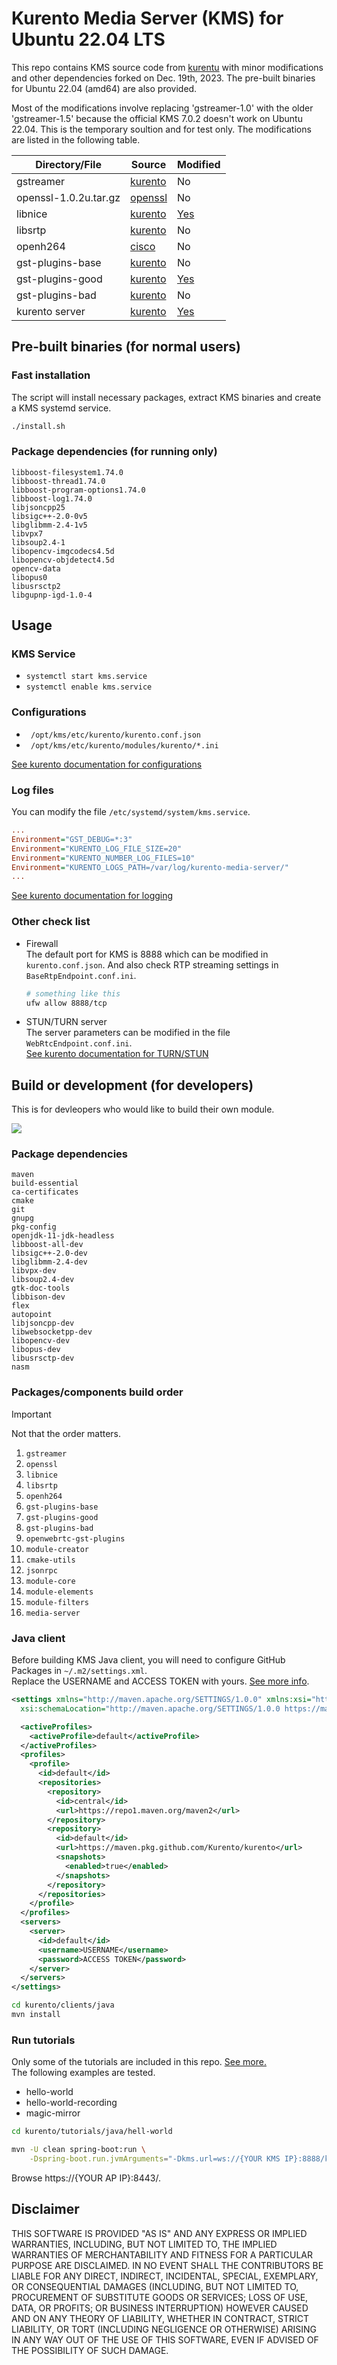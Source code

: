 # Kurento Media Server (KMS) for Ubuntu 22.04 LTS

This repo contains KMS source code from [kurentu](https://github.com/Kurento/kurento) with minor modifications and other dependencies forked on Dec. 19th, 2023. The pre-built binaries for Ubuntu 22.04 (amd64) are also provided.


Most of the modifications involve replacing 'gstreamer-1.0' with the older 'gstreamer-1.5' because the official KMS 7.0.2 doesn't work on Ubuntu 22.04. This is the temporary soultion and for test only. The modifications are listed in the following table.


|Directory/File|Source|Modified|
|--|--|--|
|gstreamer|[kurento](https://github.com/Kurento/gstreamer)|No|
|openssl-1.0.2u.tar.gz|[openssl](https://www.openssl.org/source/old/1.0.2/openssl-1.0.2u.tar.gz)|No|
|libnice|[kurento](https://github.com/Kurento/libnice)|[Yes](https://github.com/BradXiao/kurento-ubuntu/commit/9cb5e5ab7a3c500f936b1ed1904f6fc8c2ca90c1)|
|libsrtp|[kurento](https://github.com/Kurento/libsrtp)|No|
|openh264|[cisco](https://github.com/cisco/openh264)|No|
|gst-plugins-base|[kurento](https://github.com/Kurento/gst-plugins-base)|No|
|gst-plugins-good|[kurento](https://github.com/Kurento/gst-plugins-good)|[Yes](https://github.com/BradXiao/kurento-ubuntu/commit/e19d11e75ea4df9628546f04e7bc639fd3dd8ddf)|
|gst-plugins-bad|[kurento](https://github.com/Kurento/gst-plugins-bad)|No|
|kurento server|[kurento](https://github.com/Kurento/kurento)|[Yes](https://github.com/BradXiao/kurento-ubuntu/commit/0cf29111c75f455c02b21366a0c7634117443161)|


## Pre-built binaries (for normal users)

### Fast installation
The script will install necessary packages, extract KMS binaries and create a KMS systemd service.

```bash
./install.sh
```

### Package dependencies (for running only)
```
libboost-filesystem1.74.0
libboost-thread1.74.0
libboost-program-options1.74.0
libboost-log1.74.0
libjsoncpp25
libsigc++-2.0-0v5
libglibmm-2.4-1v5
libvpx7
libsoup2.4-1
libopencv-imgcodecs4.5d
libopencv-objdetect4.5d
opencv-data
libopus0
libusrsctp2
libgupnp-igd-1.0-4
```

## Usage

### KMS Service

- `systemctl start kms.service`
- `systemctl enable kms.service`

### Configurations

- ` /opt/kms/etc/kurento/kurento.conf.json`
- ` /opt/kms/etc/kurento/modules/kurento/*.ini`

[See kurento documentation for configurations](https://doc-kurento.readthedocs.io/en/latest/user/configuration.html)



### Log files
You can modify the file `/etc/systemd/system/kms.service`.

```ini
...
Environment="GST_DEBUG=*:3"
Environment="KURENTO_LOG_FILE_SIZE=20"
Environment="KURENTO_NUMBER_LOG_FILES=10"
Environment="KURENTO_LOGS_PATH=/var/log/kurento-media-server/"
...
```
[See kurento documentation for logging](https://doc-kurento.readthedocs.io/en/latest/features/logging.html)


### Other check list

- Firewall  
	The default port for KMS is 8888 which can be modified in `kurento.conf.json`. And also check RTP streaming settings in `BaseRtpEndpoint.conf.ini`.

	```bash
	# something like this
	ufw allow 8888/tcp
	```
- STUN/TURN server  
    The server parameters can be modified in the file `WebRtcEndpoint.conf.ini`.  
	[See kurento documentation for TURN/STUN](https://doc-kurento.readthedocs.io/en/latest/user/faq.html#faq-stun-needed)



## Build or development (for developers)

This is for devleopers who would like to build their own module.  

![](KMS-dependency.png)


### Package dependencies
```
maven
build-essential
ca-certificates
cmake
git
gnupg
pkg-config
openjdk-11-jdk-headless
libboost-all-dev
libsigc++-2.0-dev
libglibmm-2.4-dev
libvpx-dev
libsoup2.4-dev
gtk-doc-tools
libbison-dev
flex
autopoint
libjsoncpp-dev
libwebsocketpp-dev
libopencv-dev
libopus-dev
libusrsctp-dev
nasm
```

### Packages/components build order

> [!IMPORTANT]
> Not that the order matters.

1. `gstreamer`
2. `openssl`
3. `libnice`
4. `libsrtp`
5. `openh264`
6. `gst-plugins-base`
7. `gst-plugins-good`
8. `gst-plugins-bad`
9. `openwebrtc-gst-plugins`
10. `module-creator`
11. `cmake-utils`
12. `jsonrpc`
13. `module-core`
14. `module-elements`
15. `module-filters`
16. `media-server`

### Java client

Before building KMS Java client, you will need to configure GitHub Packages in `~/.m2/settings.xml`.   
Replace the USERNAME and ACCESS TOKEN with yours. 
[See more info](https://docs.github.com/en/packages/working-with-a-github-packages-registry/working-with-the-apache-maven-registry).
```xml
<settings xmlns="http://maven.apache.org/SETTINGS/1.0.0" xmlns:xsi="http://www.w3.org/2001/XMLSchema-instance"
  xsi:schemaLocation="http://maven.apache.org/SETTINGS/1.0.0 https://maven.apache.org/xsd/settings-1.0.0.xsd">

  <activeProfiles>
    <activeProfile>default</activeProfile>
  </activeProfiles>
  <profiles>
    <profile>
      <id>default</id>
      <repositories>
        <repository>
          <id>central</id>
          <url>https://repo1.maven.org/maven2</url>
        </repository>
        <repository>
          <id>default</id>
          <url>https://maven.pkg.github.com/Kurento/kurento</url>
          <snapshots>
            <enabled>true</enabled>
          </snapshots>
        </repository>
      </repositories>
    </profile>
  </profiles>
  <servers>
    <server>
      <id>default</id>
      <username>USERNAME</username>
      <password>ACCESS TOKEN</password>
    </server>
  </servers>
</settings>
```

```bash
cd kurento/clients/java
mvn install
```

### Run tutorials

Only some of the tutorials are included in this repo. [See more.](https://github.com/Kurento/kurento/tree/main/tutorials/java)  
The following examples are tested.
- hello-world
- hello-world-recording
- magic-mirror
```bash
cd kurento/tutorials/java/hell-world

mvn -U clean spring-boot:run \
	-Dspring-boot.run.jvmArguments="-Dkms.url=ws://{YOUR KMS IP}:8888/kurento"
```

Browse https://{YOUR AP IP}:8443/.




## Disclaimer

THIS SOFTWARE IS PROVIDED "AS IS" AND ANY EXPRESS OR IMPLIED WARRANTIES, INCLUDING, BUT NOT LIMITED TO, THE IMPLIED WARRANTIES OF MERCHANTABILITY AND FITNESS FOR A PARTICULAR PURPOSE ARE DISCLAIMED. IN NO EVENT SHALL THE CONTRIBUTORS BE LIABLE FOR ANY DIRECT, INDIRECT, INCIDENTAL, SPECIAL, EXEMPLARY, OR CONSEQUENTIAL DAMAGES (INCLUDING, BUT NOT LIMITED TO, PROCUREMENT OF SUBSTITUTE GOODS OR SERVICES; LOSS OF USE, DATA, OR PROFITS; OR BUSINESS INTERRUPTION) HOWEVER CAUSED AND ON ANY THEORY OF LIABILITY, WHETHER IN CONTRACT, STRICT LIABILITY, OR TORT (INCLUDING NEGLIGENCE OR OTHERWISE) ARISING IN ANY WAY OUT OF THE USE OF THIS SOFTWARE, EVEN IF ADVISED OF THE POSSIBILITY OF SUCH DAMAGE.

